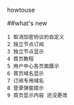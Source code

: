 howtouse

##what's new
````
1 取消加密协议的自定义
2 独立节点订阅
3 独立节点显示
4 首页教程 
5 用户中心各页面展示
6 首页域名显示
7 订阅专用域名
8 登录弹窗提示
9 首页显示内容 还没更改
````